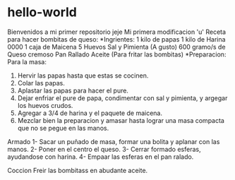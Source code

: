 # hello-world
Bienvenidos a mi primer repositorio jeje 
Mi primera modificacion 'u'
Receta para hacer bombitas de queso:
*Ingrientes:
1 kilo de papas
1 kilo de Harina 0000
1 caja de Maicena
5 Huevos
Sal y Pimienta (A gusto)
600 gramo/s de Queso cremoso
Pan Rallado
Aceite (Para fritar las bombitas)
*Preparacion:
Para la masa:
1) Hervir las papas hasta que estas se cocinen.
2) Colar las papas.
3) Aplastar las papas para hacer el pure.
4) Dejar enfriar el pure de papa, condimentar con sal y pimienta, y argegar los huevos crudos.
5) Agregar a 3/4 de harina y el paquete de maicena.
6) Mezclar bien la preparacion y amasar hasta lograr una masa compacta que no se pegue en las manos.

Armado
1- Sacar un puñado de masa, formar una bolita y aplanar con las manos.
2- Poner en el centro el queso.
3- Cerrar formado esferas, ayudandose con harina.
4- Empaar las esferas en el pan ralado.

Coccion
Freir las bombitass en abudante aceite.
